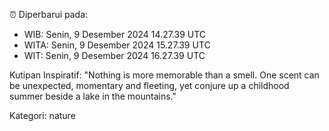 ⏰ Diperbarui pada:
- WIB: Senin, 9 Desember 2024 14.27.39 UTC
- WITA: Senin, 9 Desember 2024 15.27.39 UTC
- WIT: Senin, 9 Desember 2024 16.27.39 UTC

Kutipan Inspiratif:
"Nothing is more memorable than a smell. One scent can be unexpected, momentary and fleeting, yet conjure up a childhood summer beside a lake in the mountains."


Kategori: nature

